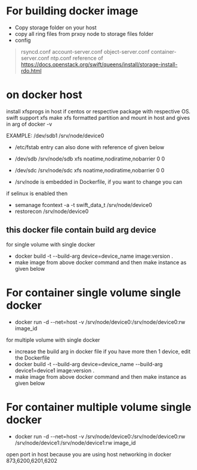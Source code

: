 # For building docker image

* Copy storage folder on your host
* copy all ring files from prxoy node to storage files folder
* config 
> rsyncd.conf
> account-server.conf
> object-server.conf
> container-server.conf
> ntp.conf 
reference of https://docs.openstack.org/swift/queens/install/storage-install-rdo.html

# on docker host 
install xfsprogs in host if centos or respective package with respective OS. swift support xfs
make xfs formatted partition and mount in host and gives in arg of docker -v 

EXAMPLE: /dev/sdb1 /srv/node/device0
* /etc/fstab entry can also done with reference of given below
 
* /dev/sdb /srv/node/sdb xfs noatime,nodiratime,nobarrier 0 0
* /dev/sdc /srv/node/sdc xfs noatime,nodiratime,nobarrier 0 0

* /srv/node is embedded in Dockerfile, if you want to change you can

if selinux is enabled then
* semanage fcontext -a -t swift_data_t /srv/node/device0 
* restorecon /srv/node/device0

this docker file contain build arg device
--
for single volume with single docker
* docker build -t --build-arg device=device_name image:version .
* make image from above docker command and then make instance as given below 

# For container single volume single docker
* docker run -d --net=host -v /srv/node/device0:/srv/node/device0:rw image_id

for multiple volume with single docker
* increase the build arg in docker file if you have more then 1 device, edit the Dockerfile
* docker build -t --build-arg device=device_name --build-arg device1=device1  image:version .
* make image from above docker command and then make instance as given below 

# For container multiple volume single docker
* docker run -d --net=host -v /srv/node/device0:/srv/node/device0:rw /srv/node/device1:/srv/node/device1:rw image_id

open port in host because you are using host networking in docker 873,6200,6201,6202
